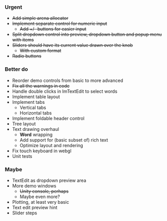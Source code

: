 ### Urgent
- ~~Add simple arena allocator~~
- ~~Implement separate control for numeric input~~
  - ~~Add +/- buttons for easier input~~
- ~~Split dropdown control into preview, dropdown button and popup menu with items~~
- ~~Sliders should have its current value drawn over the knob~~
  - ~~With custom format~~
- ~~Radio buttons~~

### Better do
- Reorder demo controls from basic to more advanced
- ~~Fix all the warnings in code~~
- Handle double clicks in ImTextEdit to select words
- Implement table layout
- Implement tabs
  - Vertical tabs
  - Horizontal tabs
- Implement foldable header control
- Tree layout
- Text drawing overhaul
  - __Word__ wrapping
  - Add support for (basic subset of) rich text
  - Optimize layout and rendering
- Fix touch keyboard in webgl
- Unit tests

### Maybe
- TextEdit as dropdown preview area
- More demo windows
  - ~~Unity console, perhaps~~
  - Maybe even more?
- Plotting, at least very basic
- Text edit preview hint
- Slider steps